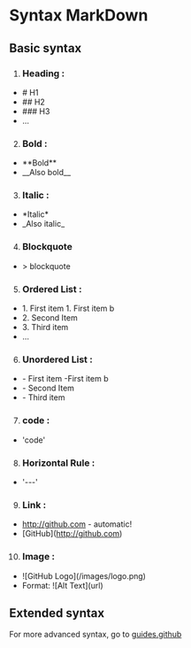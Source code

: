 # Syntax MarkDown

## Basic syntax

1. ### Heading :
  - \# H1
  - \#\# H2
  - \#\#\# H3
  - ...

2. ### Bold :
  - \*\*Bold**
  - \_\_Also bold__

3. ### Italic :
  - \*Italic*
  - \_Also italic_

4. ### Blockquote
  - \> blockquote

5. ### Ordered List :
  - 1\. First item
      1\. First item b
  - 2\. Second Item
  - 3\. Third item
  - ...

6. ### Unordered List :
  - \- First item
      \-First item b
  - \- Second Item
  - \- Third item

7. ### code :
  - 'code'

8. ### Horizontal Rule :
  - '---'

9. ### Link :
  - http://github.com \- automatic!
  - \[GitHub](http://github.com)

10. ### Image :
  - \!\[GitHub Logo](/images/logo.png)
  - Format: \!\[Alt Text](url)


## Extended syntax

For more advanced syntax, go to [guides.github](https://guides.github.com/features/mastering-markdown/)